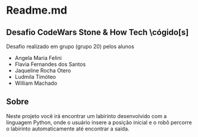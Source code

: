 # Readme.md

## Desafio CodeWars Stone & How Tech \cógido[s]
Desafio realizado em grupo (grupo 20) pelos alunos 
- Angela Maria Felini
- Flavia Fernandes dos Santos
- Jaqueline Rocha Otero
- Ludmila Timóteo
- William Machado

## Sobre
Neste projeto você irá encontrar um labirinto desenvolvido com a linguagem Python, onde o usuário insere a posição inicial e o robô percorre o labirinto automaticamente até encontrar a saída.
